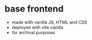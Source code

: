 # base frontend

* made with vanilla JS, HTML and CSS
* deployed with vite vanilla
* for archival purposes